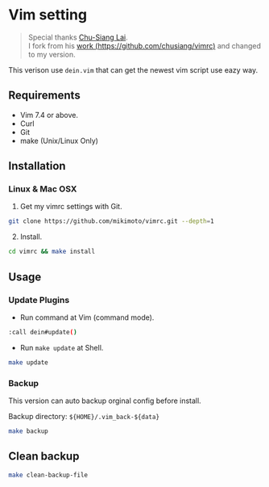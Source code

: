 # Vim setting

> Special thanks [Chu-Siang Lai](http://note.drx.tw). <br>
> I fork from his [work (https://github.com/chusiang/vimrc)](https://github.com/chusiang/vimrc) and changed to my version.

This verison use `dein.vim` that can get the newest vim script use eazy way.

## Requirements

- Vim 7.4 or above.
- Curl
- Git
- make (Unix/Linux Only)

## Installation

### Linux & Mac OSX

1. Get my vimrc settings with Git.

```bash
git clone https://github.com/mikimoto/vimrc.git --depth=1
```

2. Install.

```bash
cd vimrc && make install
```
## Usage

### Update Plugins

- Run command at Vim (command mode).

```bash
:call dein#update()
```

- Run `make update` at Shell.

```bash
make update
```

### Backup

This version can auto backup orginal config before install.

Backup directory: `${HOME}/.vim_back-${data}`

```bash
make backup
```

## Clean backup

```bash
make clean-backup-file
```
